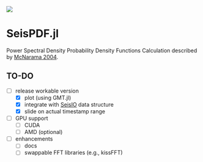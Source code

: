 [![][action-img]][action-url]

# SeisPDF.jl
Power Spectral Density Probability Density Functions Calculation
described by [McNarama 2004](https://pubs.usgs.gov/of/2005/1438/).

## TO-DO
- [ ] release workable version
    - [x] plot (using GMT.jl)
    - [x] integrate with [SeisIO](https://github.com/jpjones76/SeisIO.jl) data structure
    - [x] slide on actual timestamp range
- [ ] GPU support
    - [ ] CUDA
    - [ ] AMD (optional)
- [ ] enhancements
    - [ ] docs
    - [ ] swappable FFT libraries (e.g., kissFFT)

<!-- URLS -->
[action-img]: https://github.com/Cuda-Chen/SeisPDF.jl/workflows/CI/badge.svg
[action-url]: https://github.com/Cuda-Chen/SeisPDF.jl/actions
